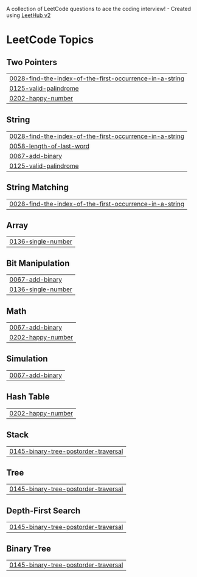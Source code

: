 A collection of LeetCode questions to ace the coding interview! - Created using [LeetHub v2](https://github.com/arunbhardwaj/LeetHub-2.0)
<!---LeetCode Topics Start-->
# LeetCode Topics
## Two Pointers
|  |
| ------- |
| [0028-find-the-index-of-the-first-occurrence-in-a-string](https://github.com/codie-kid/DSA/tree/master/0028-find-the-index-of-the-first-occurrence-in-a-string) |
| [0125-valid-palindrome](https://github.com/codie-kid/DSA/tree/master/0125-valid-palindrome) |
| [0202-happy-number](https://github.com/codie-kid/DSA/tree/master/0202-happy-number) |
## String
|  |
| ------- |
| [0028-find-the-index-of-the-first-occurrence-in-a-string](https://github.com/codie-kid/DSA/tree/master/0028-find-the-index-of-the-first-occurrence-in-a-string) |
| [0058-length-of-last-word](https://github.com/codie-kid/DSA/tree/master/0058-length-of-last-word) |
| [0067-add-binary](https://github.com/codie-kid/DSA/tree/master/0067-add-binary) |
| [0125-valid-palindrome](https://github.com/codie-kid/DSA/tree/master/0125-valid-palindrome) |
## String Matching
|  |
| ------- |
| [0028-find-the-index-of-the-first-occurrence-in-a-string](https://github.com/codie-kid/DSA/tree/master/0028-find-the-index-of-the-first-occurrence-in-a-string) |
## Array
|  |
| ------- |
| [0136-single-number](https://github.com/codie-kid/DSA/tree/master/0136-single-number) |
## Bit Manipulation
|  |
| ------- |
| [0067-add-binary](https://github.com/codie-kid/DSA/tree/master/0067-add-binary) |
| [0136-single-number](https://github.com/codie-kid/DSA/tree/master/0136-single-number) |
## Math
|  |
| ------- |
| [0067-add-binary](https://github.com/codie-kid/DSA/tree/master/0067-add-binary) |
| [0202-happy-number](https://github.com/codie-kid/DSA/tree/master/0202-happy-number) |
## Simulation
|  |
| ------- |
| [0067-add-binary](https://github.com/codie-kid/DSA/tree/master/0067-add-binary) |
## Hash Table
|  |
| ------- |
| [0202-happy-number](https://github.com/codie-kid/DSA/tree/master/0202-happy-number) |
## Stack
|  |
| ------- |
| [0145-binary-tree-postorder-traversal](https://github.com/codie-kid/DSA/tree/master/0145-binary-tree-postorder-traversal) |
## Tree
|  |
| ------- |
| [0145-binary-tree-postorder-traversal](https://github.com/codie-kid/DSA/tree/master/0145-binary-tree-postorder-traversal) |
## Depth-First Search
|  |
| ------- |
| [0145-binary-tree-postorder-traversal](https://github.com/codie-kid/DSA/tree/master/0145-binary-tree-postorder-traversal) |
## Binary Tree
|  |
| ------- |
| [0145-binary-tree-postorder-traversal](https://github.com/codie-kid/DSA/tree/master/0145-binary-tree-postorder-traversal) |
<!---LeetCode Topics End-->